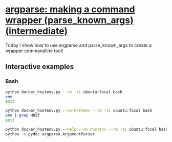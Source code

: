 # [argparse: making a command wrapper (parse\_known\_args) (intermediate)](https://youtu.be/sCbC8hkg_xs)

Today I show how to use argparse and parse_known_args to create a wrapper commandline tool!

## Interactive examples

### Bash

```bash
python docker_hostenv.py --rm -ti ubuntu:focal bash
env
exit

python docker_hostenv.py --no-hostenv --rm -ti ubuntu:focal bash
env | grep HOST
exit

python docker_hostenv.py --help --no-hostenv --rm -ti ubuntu:focal bash
python -m pydoc argparse.ArgumentParser
```
